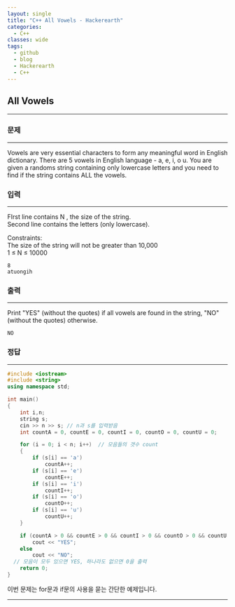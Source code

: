 ```yaml
---
layout: single
title: "C++ All Vowels - Hackerearth"
categories:
  - C++
classes: wide
tags:
  - github
  - blog
  - Hackerearth
  - C++
---
```

## **All Vowels**
---

### 문제
---
Vowels are very essential characters to form any meaningful word in English dictionary. There are 5 vowels in English language - a, e, i, o u. You are given a randoms string containing only lowercase letters and you need to find if the string contains ALL the vowels.

### 입력
---
FIrst line contains N , the size of the string.  
Second line contains the letters (only lowercase).  

Constraints:  
The size of the string will not be greater than 10,000  
1 ≤ N ≤ 10000  
```
8
atuongih
```

### 출력
---
Print "YES" (without the quotes) if all vowels are found in the string, "NO" (without the quotes) otherwise.
```
NO
```

### 정답
---
```c++
#include <iostream>
#include <string>
using namespace std;

int main()
{
	int i,n;
	string s;
	cin >> n >> s; // n과 s를 입력받음
	int countA = 0, countE = 0, countI = 0, countO = 0, countU = 0;

	for (i = 0; i < n; i++)  // 모음들의 갯수 count
	{
		if (s[i] == 'a')
			countA++;		
		if (s[i] == 'e')		
			countE++;		
		if (s[i] == 'i')		
			countI++;		
		if (s[i] == 'o')
			countO++;		
		if (s[i] == 'u')		
			countU++;		
	}

	if (countA > 0 && countE > 0 && countI > 0 && countO > 0 && countU > 0)
		cout << "YES";
	else
		cout << "NO";
  // 모음이 모두 있으면 YES, 하나라도 없으면 0을 출력
	return 0;
}
```
이번 문제는  for문과 if문의 사용을 묻는 간단한 예제입니다.

---
